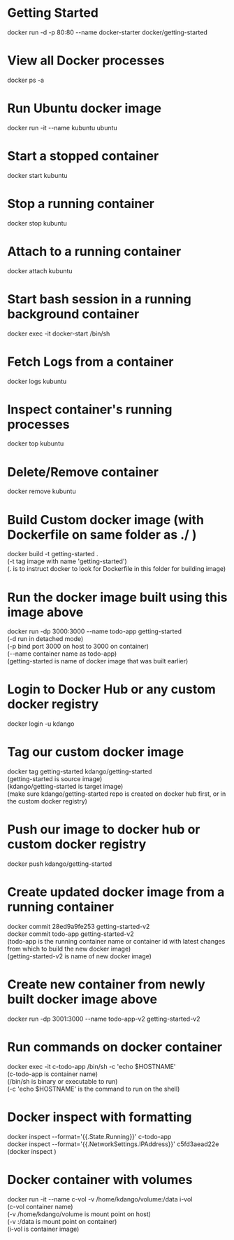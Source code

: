 # Getting Started 
docker run -d -p 80:80 --name docker-starter docker/getting-started

# View all Docker processes
docker ps -a

# Run Ubuntu docker image
docker run -it --name kubuntu ubuntu 

# Start a stopped container
docker start kubuntu

# Stop a running container
docker stop kubuntu

# Attach to a running container
docker attach kubuntu

# Start bash session in a running background container
docker exec -it docker-start /bin/sh

# Fetch Logs from a container
docker logs kubuntu

# Inspect container's running processes
docker top kubuntu

# Delete/Remove container
docker remove kubuntu

# Build Custom docker image (with Dockerfile on same folder as ./ )
docker build -t getting-started .  
(-t tag image with name 'getting-started')  
(. is to instruct docker to look for Dockerfile in this folder for building image)  

# Run the docker image built using this image above  
docker run -dp 3000:3000 --name todo-app getting-started  
(-d run in detached mode)  
(-p bind port 3000 on host to 3000 on container)  
(--name container name as todo-app)  
(getting-started is name of docker image that was built earlier)  

# Login to Docker Hub or any custom docker registry
docker login -u kdango

# Tag our custom docker image
docker tag getting-started kdango/getting-started  
(getting-started is source image)  
(kdango/getting-started is target image)  
(make sure kdango/getting-started repo is created on docker hub first, or in the custom docker registry)  

# Push our image to docker hub or custom docker registry
docker push kdango/getting-started  

# Create updated docker image from a running container
docker commit 28ed9a9fe253 getting-started-v2  
docker commit todo-app getting-started-v2  
(todo-app is the running container name or container id with latest changes from which to build the new docker image)  
(getting-started-v2 is name of new docker image)  

# Create new container from newly built docker image above  
docker run -dp 3001:3000 --name todo-app-v2 getting-started-v2

# Run commands on docker container
docker exec -it c-todo-app /bin/sh -c 'echo $HOSTNAME'  
(c-todo-app is container name)  
(/bin/sh is binary or executable to run)  
(-c 'echo $HOSTNAME' is the command to run on the shell)  

# Docker inspect with formatting  
docker inspect --format='{{.State.Running}}' c-todo-app  
docker inspect --format='{{.NetworkSettings.IPAddress}}' c5fd3aead22e  
(docker inspect <containerID>)  

# Docker container with volumes
docker run -it --name c-vol -v /home/kdango/volume:/data i-vol  
(c-vol container name)  
(-v /home/kdango/volume is mount point on host)  
(-v :/data is mount point on container)  
(i-vol is container image)  
